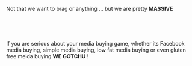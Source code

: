 
<p>Not that we want to brag or anything ... but we are pretty <strong>MASSIVE</strong></p>
<p>&nbsp;</p>
<p>&nbsp;</p>
<p>If you are serious about your media buying game, whether its Facebook media buying, simple media buying, low fat media buying or even gluten free meida buying <strong>WE GOTCHU</strong> !</p>
<p>&nbsp;</p>
<p>&nbsp;</p>
